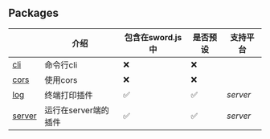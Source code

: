 ## Packages

|  | 介绍 | 包含在sword.js中 | 是否预设 | 支持平台
| ------- | ----------- | -------------------- | ------------------ | ------------------ |
| [cli](./cli) | 命令行cli | ❌ | ❌ |
| [cors](./cors) | 使用cors | ❌ | ❌
| [log](./log) | 终端打印插件 | ✅ | ✅ | *server*
| [server](./server) | 运行在server端的插件 | ✅ | ✅ | *server*

